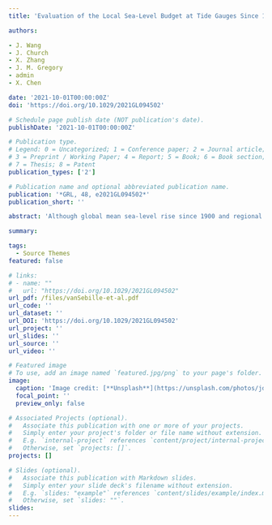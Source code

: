 ```yaml
---
title: 'Evaluation of the Local Sea-Level Budget at Tide Gauges Since 1958'

authors:

- J. Wang
- J. Church
- X. Zhang
- J. M. Gregory 
- admin
- X. Chen

date: '2021-10-01T00:00:00Z'
doi: 'https://doi.org/10.1029/2021GL094502'

# Schedule page publish date (NOT publication's date).
publishDate: '2021-10-01T00:00:00Z'

# Publication type.
# Legend: 0 = Uncategorized; 1 = Conference paper; 2 = Journal article;
# 3 = Preprint / Working Paper; 4 = Report; 5 = Book; 6 = Book section;
# 7 = Thesis; 8 = Patent
publication_types: ['2']

# Publication name and optional abbreviated publication name.
publication: '*GRL, 48, e2021GL094502*'
publication_short: ''

abstract: 'Although global mean sea-level rise since 1900 and regional mean sea-level change since the 1960s have been accounted for in terms of the sum of contributions, the same budget closure has not been achieved for local relative sea-level change from a global network of tide gauges. To address this, we combine new estimates of sterodynamic sea-level change (SDSL; including ocean dynamics), glacial isostatic adjustment (GIA), change in land ice mass and terrestrial water storage, and other local vertical land motion. We find that the observed trends over 1958–2015 at all 272 tide gauges distributed worldwide agree with the sum of contributions (within 90% confidence estimates), with similar mean trend (1.1 mm yr−1) and comparable spatial variability (standard deviation of 2.0 and 1.9 mm yr−1 respectively). SDSL is the dominant contribution to both local observed mean trend and spatial variability, except at locations close to former ice-sheets, where GIA dominates.'

summary: 

tags:
  - Source Themes
featured: false

# links:
# - name: ""
#   url: "https://doi.org/10.1029/2021GL094502"
url_pdf: /files/vanSebille-et-al.pdf
url_code: ''
url_dataset: ''
url_DOI: 'https://doi.org/10.1029/2021GL094502'
url_project: ''
url_slides: ''
url_source: ''
url_video: ''

# Featured image
# To use, add an image named `featured.jpg/png` to your page's folder.
image:
  caption: 'Image credit: [**Unsplash**](https://unsplash.com/photos/jdD8gXaTZsc)'
  focal_point: ''
  preview_only: false

# Associated Projects (optional).
#   Associate this publication with one or more of your projects.
#   Simply enter your project's folder or file name without extension.
#   E.g. `internal-project` references `content/project/internal-project/index.md`.
#   Otherwise, set `projects: []`.
projects: []

# Slides (optional).
#   Associate this publication with Markdown slides.
#   Simply enter your slide deck's filename without extension.
#   E.g. `slides: "example"` references `content/slides/example/index.md`.
#   Otherwise, set `slides: ""`.
slides:
---
```

